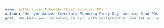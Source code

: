 ```yaml
---
name: Sellers can Automate their Supplier POs
action: "We sync Amazon Inventory Planning Every Day, and can Send POs and Shipping labels to your Suppliers"
goal: "We keep your inventory in sync with SellerCentral and let you assign Suppliers and create Purchase Orders. Depending on your FBA needs, we can also provide FBA & UPS labels."
---
```


